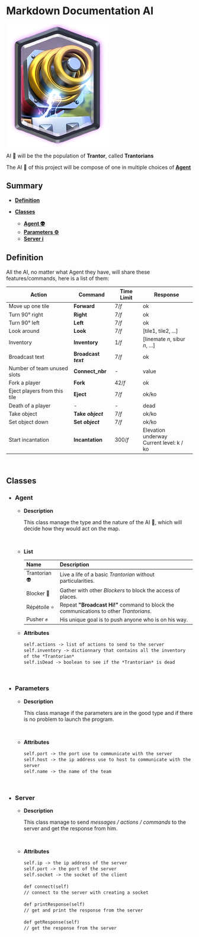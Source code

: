 # Markdown Documentation AI

![ZAPPY !](Zappy.webp "Zappy")

AI :robot: will be the the population of **Trantor**, called **Trantorians**

The AI :robot: of this project will be compose of one in multiple choices of **[Agent](#agent)**

## Summary

- **[Definition](#definition)**

- **[Classes](#classes)**

  - **[Agent :alien:](#agent)**
  - **[Parameters :gear:](#parameters)**
  - **[Server :information_source:](#server)**

## Definition

All the AI, no matter what Agent they have, will share these features/commands, here is a list of them:

| Action                       | Command              | Time Limit | Response                                       |
| ---------------------------- | -------------------- | ---------- | ---------------------------------------------- |
| Move up one tile             | **Forward**          | 7/*f*      | ok                                             |
| Turn 90° right               | **Right**            | 7/*f*      | ok                                             |
| Turn 90° left                | **Left**             | 7/*f*      | ok                                             |
| Look around                  | **Look**             | 7/*f*      | [tile1, tile2, ...]                            |
| Inventory                    | **Inventory**        | 1/*f*      | [linemate *n*, sibur *n*, ...]                 |
| Broadcast text               | **Broadcast *text*** | 7/*f*      | ok                                             |
| Number of team unused slots  | **Connect_nbr**      | -          | value                                          |
| Fork a player                | **Fork**             | 42/*f*     | ok                                             |
| Eject players from this tile | **Eject**            | 7/*f*      | ok/ko                                          |
| Death of a player            | -                    | -          | dead                                           |
| Take object                  | **Take *object***    | 7/*f*      | ok/ko                                          |
| Set object down              | **Set *object***     | 7/*f*      | ok/ko                                          |
| Start incantation            | **Incantation**      | 300/*f*    | Elevation underway </br> Current level: k / ko |

</br>

## Classes

- ### Agent

  - **Description**

    This class manage the type and the nature of the AI :robot:, which will decide how they would act on the map.

    </br>

  - **List**

    | Name               | Description                                                                            |
    | ------------------ | -------------------------------------------------------------------------------------- |
    | Trantorian :alien: | Live a life of a basic *Trantorian* without particularities.                           |
    | Blocker 🧱          | Gather with other *Blockers* to block the access of places.                            |
    | Répétoile :star:   | Repeat **"Broadcast Hi!"** command to block the communications to other *Trantorians*. |
    | Pusher :fist:      | His unique goal is to push anyone who is on his way.                                   |

  - **Attributes**

        self.actions -> list of actions to send to the server
        self.inventory -> dictionnary that contains all the inventory of the *Trantorian*
        self.isDead -> boolean to see if the *Trantorian* is dead

</br>

- ### Parameters
  
  - **Description**
  
    This class manage if the parameters are in the good type and if there is no problem to launch the program.

    </br>

  - **Attributes**
  
        self.port -> the port use to communicate with the server
        self.host -> the ip address use to host to communicate with the server
        self.name -> the name of the team

    </br>

- ### Server

  - **Description**

    This class manage to send *messages / actions / commands* to the server and get the response from him.

    </br>

  - **Attributes**

        self.ip -> the ip address of the server
        self.port -> the port of the server
        self.socket -> the socket of the client

        def connect(self)
        // connect to the server with creating a socket

        def printResponse(self)
        // get and print the response from the server

        def getResponse(self)
        // get the response from the server

    </br>
